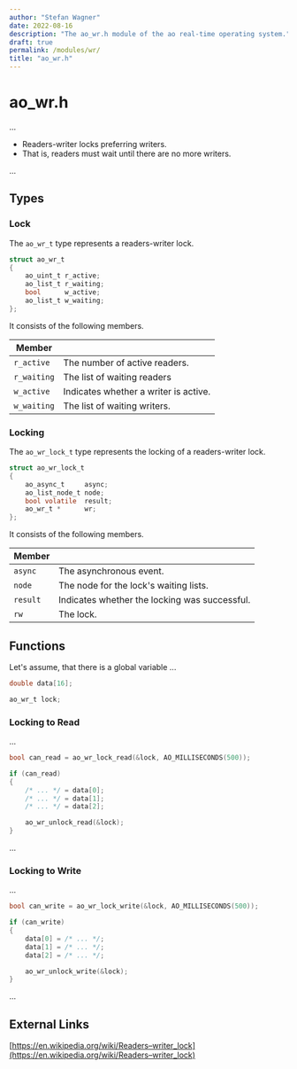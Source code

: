 ```yaml
---
author: "Stefan Wagner"
date: 2022-08-16
description: "The ao_wr.h module of the ao real-time operating system."
draft: true
permalink: /modules/wr/
title: "ao_wr.h"
---
```


# ao_wr.h

...

- Readers-writer locks preferring writers.
- That is, readers must wait until there are no more writers.

...

## Types

### Lock

The `ao_wr_t` type represents a readers-writer lock.

```c
struct ao_wr_t
{
    ao_uint_t r_active;
    ao_list_t r_waiting;
    bool      w_active;
    ao_list_t w_waiting;
};
```

It consists of the following members.

| Member | |
|--------|-|
| `r_active` | The number of active readers. |
| `r_waiting` | The list of waiting readers |
| `w_active` | Indicates whether a writer is active. |
| `w_waiting` | The list of waiting writers. |

### Locking

The `ao_wr_lock_t` type represents the locking of a readers-writer lock.

```c
struct ao_wr_lock_t
{
    ao_async_t     async;
    ao_list_node_t node;
    bool volatile  result;
    ao_wr_t *      wr;
};
```

It consists of the following members.

| Member | |
|--------|-|
| `async` | The asynchronous event. |
| `node` | The node for the lock's waiting lists. |
| `result` | Indicates whether the locking was successful. |
| `rw` | The lock. |

## Functions

Let's assume, that there is a global variable ...

```c
double data[16];
```

```c
ao_wr_t lock;
```

### Locking to Read

...

```c
bool can_read = ao_wr_lock_read(&lock, AO_MILLISECONDS(500));

if (can_read)
{
    /* ... */ = data[0];
    /* ... */ = data[1];
    /* ... */ = data[2];

    ao_wr_unlock_read(&lock);
}
```

...

### Locking to Write

...

```c
bool can_write = ao_wr_lock_write(&lock, AO_MILLISECONDS(500));

if (can_write)
{
    data[0] = /* ... */;
    data[1] = /* ... */;
    data[2] = /* ... */;

    ao_wr_unlock_write(&lock);
}
```

...

## External Links

[https://en.wikipedia.org/wiki/Readers–writer_lock](https://en.wikipedia.org/wiki/Readers–writer_lock)
